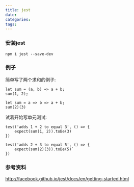 ```yaml
---
title: jest
date:
categories:
tags:
---
```


<!-- more -->
### 安装jest
```
npm i jest --save-dev
```

### 例子
简单写了两个求和的例子:  
```
let sum = (a, b) => a + b;
sum(1, 2);

let sum = a => b => a + b;
sum(2)(3)
```

试着开始写单元测试:  
```
test('adds 1 + 2 to equal 3', () => {
    expect(sum(1, 2)).toBe(3)
})

test('adds 2 + 3 to equal 5', () => {
    expect(sum(2)(3)).toBe(5)`
})
```


### 参考资料
http://facebook.github.io/jest/docs/en/getting-started.html
